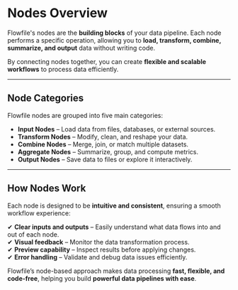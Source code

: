 # Nodes Overview  

Flowfile's nodes are the **building blocks** of your data pipeline. Each node performs a specific operation, allowing you to **load, transform, combine, summarize, and output** data without writing code.  

By connecting nodes together, you can create **flexible and scalable workflows** to process data efficiently.  

---

## **Node Categories**  

Flowfile nodes are grouped into five main categories:  

- **Input Nodes** – Load data from files, databases, or external sources.  
- **Transform Nodes** – Modify, clean, and reshape your data.  
- **Combine Nodes** – Merge, join, or match multiple datasets.  
- **Aggregate Nodes** – Summarize, group, and compute metrics.  
- **Output Nodes** – Save data to files or explore it interactively.  

---

## **How Nodes Work**  

Each node is designed to be **intuitive and consistent**, ensuring a smooth workflow experience:  

✔ **Clear inputs and outputs** – Easily understand what data flows into and out of each node.  
✔ **Visual feedback** – Monitor the data transformation process.  
✔ **Preview capability** – Inspect results before applying changes.  
✔ **Error handling** – Validate and debug data issues efficiently.  

Flowfile’s node-based approach makes data processing **fast, flexible, and code-free**, helping you build **powerful data pipelines with ease**.
